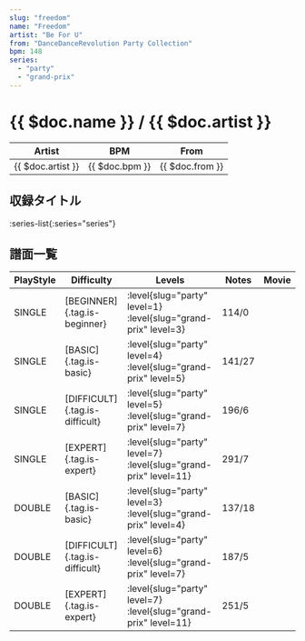 ```yaml
---
slug: "freedom"
name: "Freedom"
artist: "Be For U"
from: "DanceDanceRevolution Party Collection"
bpm: 148
series:
  - "party"
  - "grand-prix"
---
```


# {{ $doc.name }} / {{ $doc.artist }}

|Artist|BPM|From|
|------|---|----|
|{{ $doc.artist }}|{{ $doc.bpm }}|{{ $doc.from }}|

## 収録タイトル

:series-list{:series="series"}

## 譜面一覧

|PlayStyle|Difficulty|Levels|Notes|Movie|
|---------|----------|------|-----|-----|
|SINGLE|[BEGINNER]{.tag.is-beginner}|<div class="field is-grouped is-grouped-multiline"> :level{slug="party" level=1} :level{slug="grand-prix" level=3}</div>|114/0||
|SINGLE|[BASIC]{.tag.is-basic}|<div class="field is-grouped is-grouped-multiline"> :level{slug="party" level=4} :level{slug="grand-prix" level=5}</div>|141/27||
|SINGLE|[DIFFICULT]{.tag.is-difficult}|<div class="field is-grouped is-grouped-multiline"> :level{slug="party" level=5} :level{slug="grand-prix" level=7}</div>|196/6||
|SINGLE|[EXPERT]{.tag.is-expert}|<div class="field is-grouped is-grouped-multiline"> :level{slug="party" level=7} :level{slug="grand-prix" level=11}</div>|291/7||
|DOUBLE|[BASIC]{.tag.is-basic}|<div class="field is-grouped is-grouped-multiline"> :level{slug="party" level=3} :level{slug="grand-prix" level=4}</div>|137/18||
|DOUBLE|[DIFFICULT]{.tag.is-difficult}|<div class="field is-grouped is-grouped-multiline"> :level{slug="party" level=6} :level{slug="grand-prix" level=7}</div>|187/5||
|DOUBLE|[EXPERT]{.tag.is-expert}|<div class="field is-grouped is-grouped-multiline"> :level{slug="party" level=7} :level{slug="grand-prix" level=11}</div>|251/5||
